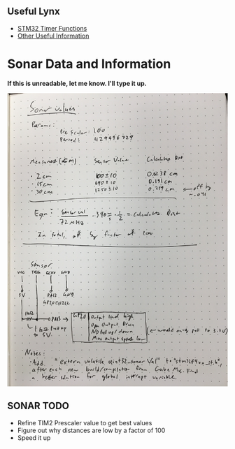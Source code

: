 ## Useful Lynx

- [STM32 Timer Functions](http://www.dmi.unict.it/~santoro/teaching/lap1/slides_pic/TimerSTM32.pdf)
- [Other Useful Information](https://en.wikipedia.org/wiki/Lynx)

# Sonar Data and Information

__If this is unreadable, let me know. I'll type it up.__

![Image](sonar.JPG)

## SONAR TODO

- Refine TIM2 Prescaler value to get best values
- Figure out why distances are low by a factor of 100
- Speed it up